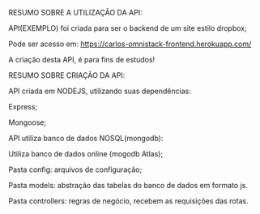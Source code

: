 RESUMO SOBRE A UTILIZAÇÃO DA API:

API(EXEMPLO) foi criada para ser o backend de um site estilo dropbox;

Pode ser acesso em: https://carlos-omnistack-frontend.herokuapp.com/

A criação desta API, é para fins de estudos!

RESUMO SOBRE CRIAÇÃO DA API:

API criada em NODEJS, utilizando suas dependências:

Express;

Mongoose;

API utiliza banco de dados NOSQL(mongodb):

Utiliza banco de dados online (mogodb Atlas);

Pasta config: arquivos de configuração;

Pasta models: abstração das tabelas do banco de dados em formato js.

Pasta controllers: regras de negócio, recebem as requisições das rotas.


